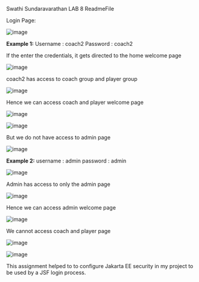 Swathi Sundaravarathan LAB 8 ReadmeFile

Login Page:

![image](https://user-images.githubusercontent.com/97709529/163918585-f35cb182-9c2c-4e21-a299-be3f4ffabbcd.png)


**Example 1:**
Username : coach2
Password : coach2

If the enter the credentials, it gets directed to the home welcome page

![image](https://user-images.githubusercontent.com/97709529/163918666-9788eac1-01f4-4614-bd69-eaa81121f5d3.png)

coach2 has access to coach group and player group

![image](https://user-images.githubusercontent.com/97709529/163918806-e0ec5915-2290-4d11-a079-3e7bd3cba2d9.png)

Hence we can access coach and player welcome page

![image](https://user-images.githubusercontent.com/97709529/163918876-374e0f38-b886-4441-b1e5-64ee10a9330c.png)

![image](https://user-images.githubusercontent.com/97709529/163918899-ffec036a-f8f4-48f7-ab89-f91f724580e8.png)

But we do not have access to admin page

![image](https://user-images.githubusercontent.com/97709529/163918949-f39dfa0f-a9c1-4c80-9911-0061b7d53d30.png)

**Example 2:**
username : admin
password : admin

![image](https://user-images.githubusercontent.com/97709529/163919039-047e0b67-cb01-422c-b6b8-bfc84b4bb112.png)

Admin has access to only the admin page

![image](https://user-images.githubusercontent.com/97709529/163919091-78df7be0-1644-4c62-b3b1-b3f4cd160d87.png)

Hence we can access admin welcome page

![image](https://user-images.githubusercontent.com/97709529/163919182-bbd9c0c8-cd1a-49c9-b629-43ec509050b3.png)

We cannot access coach and player page

![image](https://user-images.githubusercontent.com/97709529/163919251-e609c1f6-b27d-4692-9951-cde18ea3ee4d.png)

![image](https://user-images.githubusercontent.com/97709529/163919282-2b2d2f42-276f-48ae-9523-55752ca3541e.png)

This assignment helped to to configure Jakarta EE security in my project to be used by a JSF login process.
